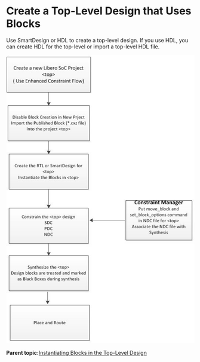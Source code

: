# Create a Top-Level Design that Uses Blocks

Use SmartDesign or HDL to create a top-level design. If you use HDL, you can create HDL for the top-level or import a top-level HDL file.

![???](GUID-27B1F8CE-F437-4292-B74C-189A730EAAF2-low.jpg "Instantiating Blocks in the Top-Level Design")

**Parent topic:**[Instantiating Blocks in the Top-Level Design](GUID-6553B10E-4A23-48FE-947B-E7478778CBCB.md)

